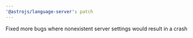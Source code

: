 ```yaml
---
'@astrojs/language-server': patch
---
```


Fixed more bugs where nonexistent server settings would result in a crash
